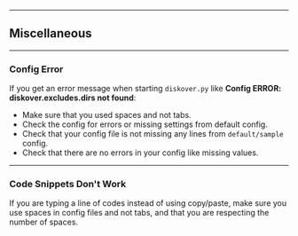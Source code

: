 ___
## Miscellaneous
___

### Config Error

If you get an error message when starting `diskover.py` like **Config ERROR: diskover.excludes.dirs not found**:

- Make sure that you used spaces and not tabs.
- Check the config for errors or missing settings from default config.
- Check that your config file is not missing any lines from `default/sample` config.
- Check that there are no errors in your config like missing values.

___
### Code Snippets Don't Work

If you are typing a line of codes instead of using copy/paste, make sure you use spaces in config files and not tabs, and that you are respecting the number of spaces.
